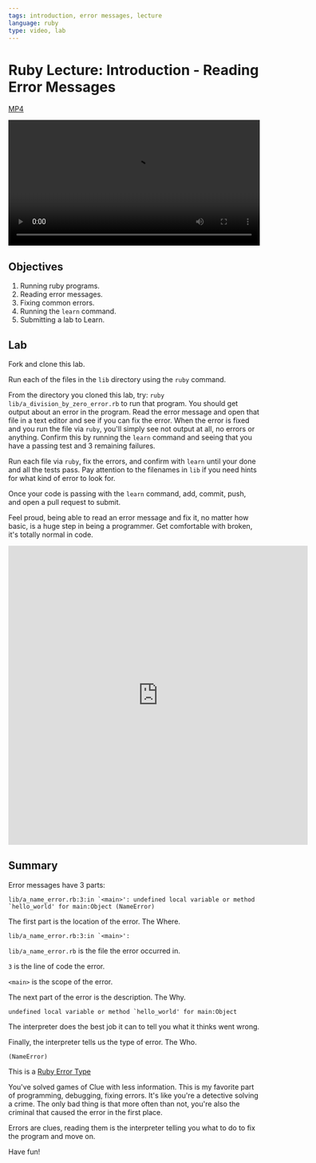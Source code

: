 ```yaml
---
tags: introduction, error messages, lecture
language: ruby
type: video, lab
---
```


# Ruby Lecture: Introduction - Reading Error Messages

[MP4](http://flatiron-videos.s3.amazonaws.com/ironboard/ruby/ruby-lecture-reading-error-messages/ruby-lecture-reading-error-messages.mp4)

<video controls width="100%">
  <source src="http://flatiron-videos.s3.amazonaws.com/ironboard/ruby/ruby-lecture-reading-error-messages/ruby-lecture-reading-error-messages.mp4" type="video/mp4" >
    This video is best enjoyed on Learn.co.
</video>

## Objectives

1. Running ruby programs.
2. Reading error messages.
3. Fixing common errors.
4. Running the `learn` command.
5. Submitting a lab to Learn.

## Lab

Fork and clone this lab. 

Run each of the files in the `lib` directory using the `ruby` command.

From the directory you cloned this lab, try: `ruby lib/a_division_by_zero_error.rb` to run that program. You should get output about an error in the program. Read the error message and open that file in a text editor and see if you can fix the error. When the error is fixed and you run the file via `ruby`, you'll simply see not output at all, no errors or anything. Confirm this by running the `learn` command and seeing that you have a passing test and 3 remaining failures.

Run each file via `ruby`, fix the errors, and confirm with `learn` until your done and all the tests pass. Pay attention to the filenames in `lib` if you need hints for what kind of error to look for.

Once your code is passing with the `learn` command, add, commit, push, and open a pull request to submit.

Feel proud, being able to read an error message and fix it, no matter how basic, is a huge step in being a programmer. Get comfortable with broken, it's totally normal in code.

<iframe src="https://vine.co/v/hPXTA6l9AqQ/embed/simple" width="600" height="600" frameborder="0"></iframe><script src="https://platform.vine.co/static/scripts/embed.js"></script>

## Summary

Error messages have 3 parts:

```
lib/a_name_error.rb:3:in `<main>': undefined local variable or method `hello_world' for main:Object (NameError)
```

The first part is the location of the error. The Where.

```
lib/a_name_error.rb:3:in `<main>':
```

`lib/a_name_error.rb` is the file the error occurred in.

`3` is the line of code the error.

`<main>` is the scope of the error.

The next part of the error is the description. The Why.

```
undefined local variable or method `hello_world' for main:Object
```

The interpreter does the best job it can to tell you what it thinks went wrong.

Finally, the interpreter tells us the type of error. The Who.

```
(NameError)
```

This is a [Ruby Error Type](http://www.ruby-doc.org/core-2.2.0/Exception.html)

You've solved games of Clue with less information. This is my favorite part of programming, debugging, fixing errors. It's like you're a detective solving a crime. The only bad thing is that more often than not, you're also the criminal that caused the error in the first place.

Errors are clues, reading them is the interpreter telling you what to do to fix the program and move on.

Have fun!
